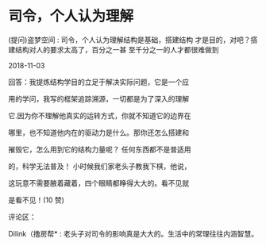 # 司令，个人认为理解

(提问)盗梦空间 : 司令，个人认为理解结构是基础，搭建结构 才是目的，对吧？搭建结构对人的要求太高了，百分之一甚 至千分之一的人才都很难做到

2018-11-03

回答：我提炼结构学目的立足于解决实际问题，它是一个应

用的学问，我写的框架追踪溯源，一切都是为了深入的理解

它.因为你不理解他真实的运转方式，你就不知道它的边界在

哪里，也不知道他内在的驱动力是什么。那你还怎么搭建和

摧毁它，怎么用到它的结构力量呢？ 任何东西都不是普适用

的，科学无法普及！ 小时候我们家老头子教我下棋，他说，

这玩意不需要腋着藏着，四个眼睛都睁得大大的。看不见就

是看不见！(10 赞)

评论区：

Dilink（撸房帮* : 老头子对司令的影响真是大大的。生活中的常理往往内涵智慧。